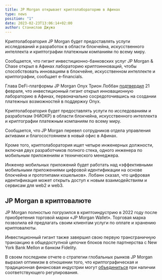 ```yaml
---
title: JP Morgan открывает криптолабораторию в Афинах
type: news
position: "1"
date: 2023-02-23T13:06:14+02:00
author: Станислав Джужа
---
```

Криптолаборатория JP Morgan будет предоставлять услуги исследований и разработок в области блокчейна, искусственного интеллекта и криптографии платежным компаниям по всему миру.



Сообщается, что гигант инвестиционно-банковских услуг JP Morgan & Chase открыл в Афинах лабораторию криптоинноваций, чтобы способствовать инновациям в блокчейне, искусственном интеллекте и криптографии, сообщает e-financials.

Глава DeFi-платформы JP Morgan Onyx Трион Лоббан [подтвердил](https://www.efinancialcareers.com/news/2023/02/jpmorgan-crypto) 21 февраля, что инвестиционный гигант открыл инновационную лабораторию в Афинах, первоначально сосредоточившись на создании платежных возможностей в поддержку Onyx.

Криптолаборатория будет предоставлять услуги по исследованиям и разработкам (НИОКР) в области блокчейна, искусственного интеллекта и криптографии платежным компаниям по всему миру.

Сообщается, что JP Morgan перевел сотрудников отдела управления активами и благосостоянием в новый офис в Афинах.

Кроме того, криптолаборатория ищет четыре инженерных должности, включая двух разработчиков полного стека, одного инженера по мобильным приложениям и технического менеджера.

Инженер мобильных приложений будет работать над «эффективными мобильными приложениями цифровой идентификации на основе блокчейна и прототипами кошельков». Лобанн сказал, что цифровая идентификация может открыть доступ к новым взаимодействиям и сервисам для web2 и web3.



## JP Morgan в криптовалюте

JP Morgan полностью погрузился в криптоиндустрию в 2022 году после приобретения торговой марки «JP Morgan Wallet». Торговая марка позволила ей предлагать своим клиентам услуги по оплате и хранению криптовалюты.

Инвестиционный гигант также завершил свою первую трансграничную транзакцию в общедоступной цепочке блоков после партнерства с New York Bank Mellon и банком Fidelity.

В своем последнем отчете о стратегии глобальных рынков JP Morgan выразил оптимизм в отношении того, что криптографическая и традиционная финансовая индустрии могут [объединиться](https://cryptoslate.com/jp-morgan-believes-regulation-will-lead-to-convergence-of-crypto-tradfi/) при наличии соответствующего регулирования.